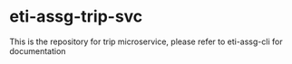 # eti-assg-trip-svc

This is the repository for trip microservice, please refer to eti-assg-cli for documentation
